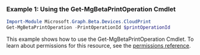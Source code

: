 ### Example 1: Using the Get-MgBetaPrintOperation Cmdlet
```powershell
Import-Module Microsoft.Graph.Beta.Devices.CloudPrint
Get-MgBetaPrintOperation -PrintOperationId $printOperationId
```
This example shows how to use the Get-MgBetaPrintOperation Cmdlet.
To learn about permissions for this resource, see the [permissions reference](/graph/permissions-reference).
